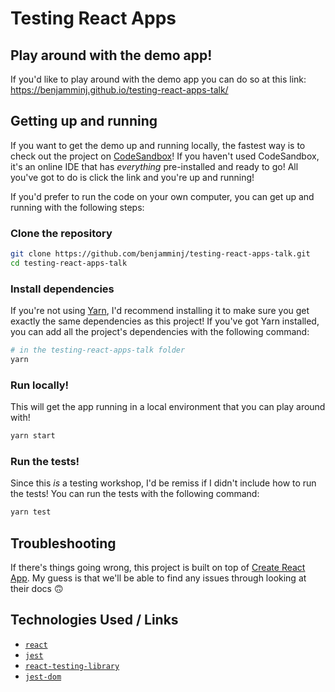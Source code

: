 # Testing React Apps

## Play around with the demo app!

If you'd like to play around with the demo app you can do so at this link: https://benjamminj.github.io/testing-react-apps-talk/

## Getting up and running

If you want to get the demo up and running locally, the fastest way is to check out the project on [CodeSandbox]()! If you haven't used CodeSandbox, it's an online IDE that has _everything_ pre-installed and ready to go! All you've got to do is click the link and you're up and running!

If you'd prefer to run the code on your own computer, you can get up and running with the following steps:

### Clone the repository

```bash
git clone https://github.com/benjamminj/testing-react-apps-talk.git
cd testing-react-apps-talk
```

### Install dependencies

If you're not using [Yarn](https://yarnpkg.com/en/), I'd recommend installing it to make sure you get exactly the same dependencies as this project! If you've got Yarn installed, you can add all the project's dependencies with the following command:

```bash
# in the testing-react-apps-talk folder
yarn
```

### Run locally!

This will get the app running in a local environment that you can play around with!

```bash
yarn start
```

### Run the tests!

Since this _is_ a testing workshop, I'd be remiss if I didn't include how to run the tests! You can run the tests with the following command:

```bash
yarn test
```

## Troubleshooting

If there's things going wrong, this project is built on top of [Create React App](https://facebook.github.io/create-react-app/). My guess is that we'll be able to find any issues through looking at their docs 🙃

## Technologies Used / Links

- [`react`](https://reactjs.org/)
- [`jest`](https://jestjs.io/)
- [`react-testing-library`](https://testing-library.com/react)
- [`jest-dom`](https://github.com/gnapse/jest-dom#readme)
